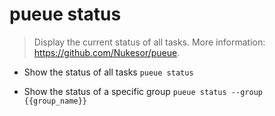 # pueue status
> Display the current status of all tasks.
> More information: <https://github.com/Nukesor/pueue>.

- Show the status of all tasks
`pueue status`

- Show the status of a specific group
`pueue status --group {{group_name}}`
